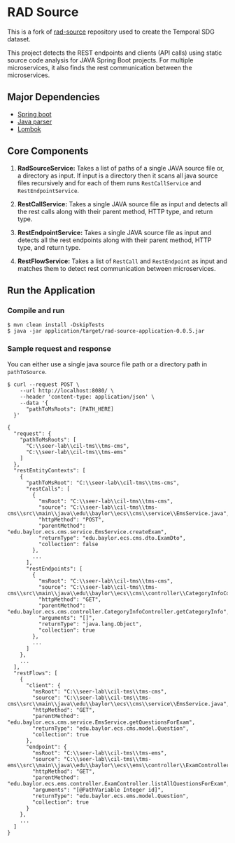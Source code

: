 # RAD Source

This is a fork of [rad-source](https://github.com/cloudhubs/rad-source) repository used to create the Temporal SDG dataset.

This project detects the REST endpoints and clients (API calls) using static source code analysis for JAVA Spring Boot projects.
For multiple microservices, it also finds the rest communication between the microservices. 

## Major Dependencies

- [Spring boot](https://spring.io/projects/spring-boot)
- [Java parser](https://github.com/javaparser/javaparser)
- [Lombok](https://projectlombok.org/)

## Core Components

1. **RadSourceService:** Takes a list of paths of a single JAVA source file or, a directory as input. If input is a directory then it scans all java source files recursively and for each of them runs `RestCallService` and `RestEndpointService`.

2. **RestCallService:** Takes a single JAVA source file as input and detects all the rest calls along with their parent method, HTTP type, and return type.

3. **RestEndpointService:** Takes a single JAVA source file as input and detects all the rest endpoints along with their parent method, HTTP type, and return type.

4. **RestFlowService:** Takes a list of `RestCall` and `RestEndpoint` as input and matches them to detect rest communication between microservices.

## Run the Application

### Compile and run

```
$ mvn clean install -DskipTests
$ java -jar application/target/rad-source-application-0.0.5.jar
```

### Sample request and response

You can either use a single java source file path or a directory path in `pathToSource`.

```
$ curl --request POST \
    --url http://localhost:8080/ \
    --header 'content-type: application/json' \
    --data '{
      "pathToMsRoots": [PATH_HERE]
  }'
```

```
{
  "request": {
    "pathToMsRoots": [
      "C:\\seer-lab\\cil-tms\\tms-cms",
      "C:\\seer-lab\\cil-tms\\tms-ems"
    ]
  },
  "restEntityContexts": [
    {
      "pathToMsRoot": "C:\\seer-lab\\cil-tms\\tms-cms",
      "restCalls": [
        {
          "msRoot": "C:\\seer-lab\\cil-tms\\tms-cms",
          "source": "C:\\seer-lab\\cil-tms\\tms-cms\\src\\main\\java\\edu\\baylor\\ecs\\cms\\service\\EmsService.java",
          "httpMethod": "POST",
          "parentMethod": "edu.baylor.ecs.cms.service.EmsService.createExam",
          "returnType": "edu.baylor.ecs.cms.dto.ExamDto",
          "collection": false
        },
        ...
      ],
      "restEndpoints": [
        {
          "msRoot": "C:\\seer-lab\\cil-tms\\tms-cms",
          "source": "C:\\seer-lab\\cil-tms\\tms-cms\\src\\main\\java\\edu\\baylor\\ecs\\cms\\controller\\CategoryInfoController.java",
          "httpMethod": "GET",
          "parentMethod": "edu.baylor.ecs.cms.controller.CategoryInfoController.getCategoryInfo",
          "arguments": "[]",
          "returnType": "java.lang.Object",
          "collection": true
        },
        ...
      ]
    },
    ...
  ],
  "restFlows": [
    {
      "client": {
        "msRoot": "C:\\seer-lab\\cil-tms\\tms-cms",
        "source": "C:\\seer-lab\\cil-tms\\tms-cms\\src\\main\\java\\edu\\baylor\\ecs\\cms\\service\\EmsService.java",
        "httpMethod": "GET",
        "parentMethod": "edu.baylor.ecs.cms.service.EmsService.getQuestionsForExam",
        "returnType": "edu.baylor.ecs.cms.model.Question",
        "collection": true
      },
      "endpoint": {
        "msRoot": "C:\\seer-lab\\cil-tms\\tms-ems",
        "source": "C:\\seer-lab\\cil-tms\\tms-ems\\src\\main\\java\\edu\\baylor\\ecs\\ems\\controller\\ExamController.java",
        "httpMethod": "GET",
        "parentMethod": "edu.baylor.ecs.ems.controller.ExamController.listAllQuestionsForExam",
        "arguments": "[@PathVariable Integer id]",
        "returnType": "edu.baylor.ecs.ems.model.Question",
        "collection": true
      }
    },
    ...
  ]
}
```
